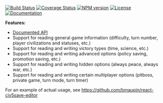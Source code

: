 [![Build Status](https://travis-ci.org/bmaupin/js-civ5save.svg?branch=master)](https://travis-ci.org/bmaupin/js-civ5save)
[![Coverage Status](https://coveralls.io/repos/github/bmaupin/js-civ5save/badge.svg?branch=master)](https://coveralls.io/github/bmaupin/js-civ5save?branch=master)
[![NPM version](https://badge.fury.io/js/civ5save.svg)](https://www.npmjs.com/package/civ5save)
[![License](https://img.shields.io/badge/license-MIT-blue.svg)](https://raw.githubusercontent.com/bmaupin/js-civ5save/master/LICENSE)
[![Documentation](https://bmaupin.github.io/js-civ5save/badge.svg)](https://bmaupin.github.io/js-civ5save/identifiers.html)

**Features:**

- [Documented API](https://bmaupin.github.io/js-civ5save/identifiers.html)
- Support for reading general game information (difficulty, turn number, player civilizations and statuses, etc.)
- Support for reading and writing victory types (time, science, etc.)
- Support for reading and writing advanced options (policy saving, promotion saving, etc.)
- Support for reading and writing hidden options (always peace, always war, etc.)
- Support for reading and writing certain multiplayer options (pitboss, private game, turn mode, turn timer)

For an example of actual usage, see https://github.com/bmaupin/react-civ5save-editor
